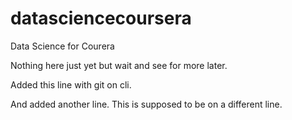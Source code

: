 datasciencecoursera
===================

Data Science for Courera

Nothing here just yet but wait and see for more later.

Added this line with git on cli.

And added another line.
This is supposed to be on a different line.
